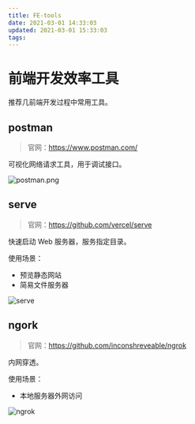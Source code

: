 ```yaml
---
title: FE-tools
date: 2021-03-01 14:33:03
updated: 2021-03-01 15:33:03
tags:
---
```


# 前端开发效率工具

推荐几前端开发过程中常用工具。

## postman

> 官网：https://www.postman.com/

可视化网络请求工具，用于调试接口。

![postman.png](https://i.loli.net/2021/03/01/bBkvrOERCGL9eDw.png)

## serve

> 官网：https://github.com/vercel/serve

快速启动 Web 服务器，服务指定目录。

使用场景：

- 预览静态网站
- 简易文件服务器

![serve](https://user-images.githubusercontent.com/6170607/40541195-167ff460-601b-11e8-8f66-3b0c7ff96cbb.png)

## ngork

> 官网：https://github.com/inconshreveable/ngrok

内网穿透。

使用场景：

- 本地服务器外网访问

![ngrok](https://camo.githubusercontent.com/c38e5f8cf24e62a3a2482897d4653b70e7d42649549b48cea4d90e873c5480c3/68747470733a2f2f6e67726f6b2e636f6d2f7374617469632f696d672f6f766572766965772e706e67)